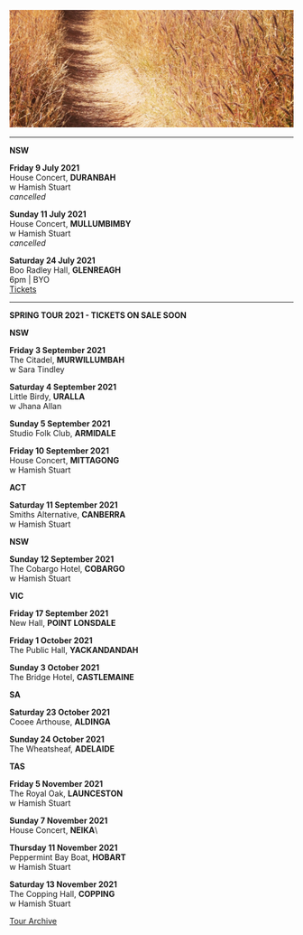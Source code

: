 ![](data/image/news/tourbanner2.jpg)

* * * * *

**NSW**

**Friday 9 July 2021**\
House Concert, **DURANBAH**\
w Hamish Stuart\
*cancelled*

**Sunday 11 July 2021**\
House Concert, **MULLUMBIMBY**\
w Hamish Stuart\
*cancelled* 

**Saturday 24 July 2021**\
Boo Radley Hall, **GLENREAGH**\
6pm | BYO\
[Tickets](http://www.trybooking.com/BSHLT)

* * * * *
**SPRING TOUR 2021 - TICKETS ON SALE SOON**

**NSW**

**Friday 3 September 2021**\
The Citadel, **MURWILLUMBAH**\
w Sara Tindley

**Saturday 4 September 2021**\
Little Birdy, **URALLA**\
w Jhana Allan 

**Sunday 5 September 2021**\
Studio Folk Club, **ARMIDALE**

**Friday 10 September 2021**\
House Concert, **MITTAGONG**\
w Hamish Stuart

**ACT**

**Saturday 11 September 2021**\
Smiths Alternative, **CANBERRA**\
w Hamish Stuart

**NSW**

**Sunday 12 September 2021**\
The Cobargo Hotel, **COBARGO**\
w Hamish Stuart

**VIC**

**Friday 17 September 2021**\
New Hall, **POINT LONSDALE**

**Friday 1 October 2021**\
The Public Hall, **YACKANDANDAH**

**Sunday 3 October 2021**\
The Bridge Hotel, **CASTLEMAINE**

**SA**

**Saturday 23 October 2021**\
Cooee Arthouse, **ALDINGA**

**Sunday 24 October 2021**\
The Wheatsheaf, **ADELAIDE**

**TAS**

**Friday 5 November 2021**\
The Royal Oak, **LAUNCESTON**\
w Hamish Stuart

**Sunday 7 November 2021**\
House Concert, **NEIKA**\

**Thursday 11 November 2021**\
Peppermint Bay Boat, **HOBART**\
w Hamish Stuart

**Saturday 13 November 2021**\
The Copping Hall, **COPPING**\
w Hamish Stuart

[Tour Archive](tour/archive)
